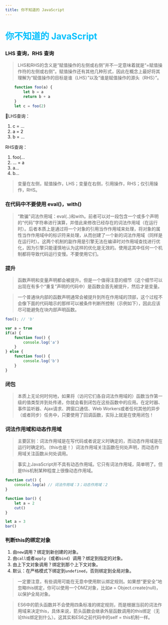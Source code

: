 ```yaml
---
title: 你不知道的 JavaScript
---
```


# <font color="#00C0FD">你不知道的 JavaScript</font> 

### LHS 查询，RHS 查询  
> LHS和RHS的含义是“赋值操作的左侧或右侧”并不一定意味着就是“=赋值操作符的左侧或右侧”。赋值操作还有其他几种形式，因此在概念上最好将其理解为“赋值操作的目标是谁（LHS）”以及“谁是赋值操作的源头（RHS）”。

```js
    function foo(a) {
        let b = a
        return b + a
    }
    let c = foo(2)
```

LHS查询：  
1. c = ...
2. a = 2
3. b = ... 

RHS查询：
1. foo(...
2. ... = a
3. a...
4. b...

> 变量在左侧，赋值操作，LHS；变量在右侧，引用操作，RHS；仅引用操作，RHS。  

### 在代码中不要使用 eval()，with()  
> “欺骗”词法作用域：eval(..)和with。前者可以对一段包含一个或多个声明的“代码”字符串进行演算，并借此来修改已经存在的词法作用域（在运行时）。后者本质上是通过将一个对象的引用当作作用域来处理，将对象的属性当作作用域中的标识符来处理，从而创建了一个新的词法作用域（同样是在运行时）。这两个机制的副作用是引擎无法在编译时对作用域查找进行优化，因为引擎只能谨慎地认为这样的优化是无效的。使用这其中任何一个机制都将导致代码运行变慢。不要使用它们。  

### 提升  
> 函数声明和变量声明都会被提升。但是一个值得注意的细节（这个细节可以出现在有多个“重复”声明的代码中）是函数会首先被提升，然后才是变量。

> 一个普通块内部的函数声明通常会被提升到所在作用域的顶部，这个过程不会像下面的代码暗示的那样可以被条件判断所控制（示例如下），因此应该尽可能避免在块内部声明函数。
```js
foo(); // 'b'

var a = true
if(a) {
    function foo() {
        console.log('a')
    }
} else {
    function foo() {
        console.log('b')
    }
}
```
### 闭包  
> 本质上无论何时何地，如果将（访问它们各自词法作用域的）函数当作第一级的值类型并到处传递，你就会看到闭包在这些函数中的应用。在定时器、事件监听器、Ajax请求、跨窗口通信、Web Workers或者任何其他的异步（或者同步）任务中，只要使用了回调函数，实际上就是在使用闭包！ 

### 词法作用域和动态作用域  
> 主要区别：词法作用域是在写代码或者说定义时确定的，而动态作用域是在运行时确定的。（this也是！）词法作用域关注函数在何处声明，而动态作用域关注函数从何处调用。  

> 事实上JavaScript并不具有动态作用域。它只有词法作用域，简单明了。但是this机制某种程度上很像动态作用域。  
```js
function cut() {
    console.log(a) // 词法作用域：3；动态作用域：2
}

function bar() {
    let a = 2
    cut()
}

let a = 3 
bar()
```  
### 判断this的绑定对象  
1. 由`new`调用？绑定到新创建的对象。
2. 由`call`或者`apply`（或者`bind`）调用？绑定到指定的对象。
3. 由上下文对象调用？绑定到那个上下文对象。
4. 默认：在严格模式下绑定到`undefined`，否则绑定到全局对象。  

> 一定要注意，有些调用可能在无意中使用默认绑定规则。如果想“更安全”地忽略this绑定，你可以使用一个DMZ对象，比如ø = Object.create(null)，以保护全局对象。  

> ES6中的箭头函数并不会使用四条标准的绑定规则，而是根据当前的词法作用域来决定this，具体来说，箭头函数会继承外层函数调用的this绑定（无论this绑定到什么）。这其实和ES6之前代码中的self = this机制一样。